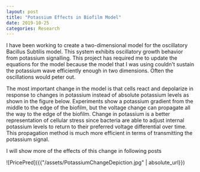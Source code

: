 ```yaml
---
layout: post
title: "Potassium Effects in Biofilm Model"
date: 2019-10-25
categories: Research
---
```


I have been working to create a two-dimensional model for the oscillatory Bacillus Subtilis model. This system exhibits oscillatory growth behavior from potassium signalling. This project has required me to update the equations for the model because the model that I was using couldn't sustain the potassium wave efficiently enough in two dimensions. Often the oscillations would peter out.

The most important change in the model is that cells react and depolarize in response to changes in potassium instead of absolute potassium levels as shown in the figure below. Experiments show a potassium gradient from the middle to the edge of the biofilm, but the voltage change can propagate all the way to the edge of the biofilm. Change in potassium is a better representation of cellular stress since bacteria are able to adjust internal potassium levels to return to their preferred voltage differential over time. This propagation method is much more efficient in terms of transmitting the potassium signal.

I will show more of the effects of this change in following posts

![PricePred]({{"/assets/PotassiumChangeDepiction.jpg" | absolute_url}})
